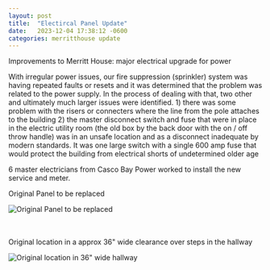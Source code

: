 ```yaml
---
layout: post
title:  "Electircal Panel Update"
date:   2023-12-04 17:38:12 -0600
categories: merritthouse update
---
```



<p> Improvements to Merritt House: major electrical upgrade for power</p>

<p> With irregular power issues, our fire suppression (sprinkler) system was having repeated faults or resets and it was determined that the problem was related to the power supply.   In the process of dealing with that, two other and ultimately much larger issues were identified.  1)  there was some problem with the risers or connecters where the line from the pole attaches to the building  2)  the master disconnect switch and fuse that were in place in the electric utility room (the old box by the back door with the on / off throw handle) was in an unsafe location and as a disconnect inadequate by modern standards.   It was one large switch with a single 600 amp fuse that would protect the building from electrical shorts of undetermined older age</p>

<P>  6 master electricians from Casco Bay Power worked to install the new service and meter.</P>

<p> Original Panel to be replaced </p>

![Original Panel to be replaced](https://cvws.icloud-content.com/S/AbLIFhLs7GjvuTT6GlScTn-1ux0Y/IMG_4405.JPG?o=ArSsplcMgz076wuO0ptIVEeYuAEES04m1f0CoHuvMY-J&v=1&z=https%3A%2F%2Fp72-content.icloud.com%3A443&x=1&a=CAoghnQ4VY1J0uVmqtc6wVy3W3BtjF_dl9ITZ6E4ZGHPpfQSYxD27azu5DEY9oTA8-QxIgEAUgS1ux0YaiR32BNee2RQmZbTTXKb2lY-yq5obwT2wAoAZR627vO9nkkcRLlyJFIdXGJj9K9XtMVMtXJPR3ec-KHpvgU3bpYA8XeE-JxsiBNrQA&e=1710712947&r=ea93147a-d213-4dfd-8898-9b49002c0155-2&s=LDJuw4vfk8CqnNi_kLO_QWSWIlY)
<br>
<br>
<br>

<p> Original location in a approx 36" wide clearance over steps in the hallway </p>

![Original location in 36" wide hallway](https://cvws.icloud-content.com/S/Aaz9dtNV54sTikULGNi_e3ELJgWn/IMG_4397.JPG?o=Al_BMuEPvuqFtv5MTpolm-PTprs4IeDIF4plvbYDkRRF&v=1&z=https%3A%2F%2Fp72-content.icloud.com%3A443&x=1&a=CAogWOK33qaxrKzoL5HIrStYULdJanOmdHrpMhg7IsghAyASYxDzqdLu5DEY88Dl8-QxIgEAUgQLJgWnaiR1eYbkecK3mDfoYp2d-hVG680EDiOVcL-jKTuKztSJ1mvVr4JyJLEJTARMWfa79R2CSvGWSEYZUGHdJlnQvSm8rlEgEtKNbnr_ug&e=1710713561&r=ab8fa85a-f002-44db-8255-53e75402243d-6&s=0fEKdBOwAOYZhQ6zOcLG3GEbLjE)

<br>
